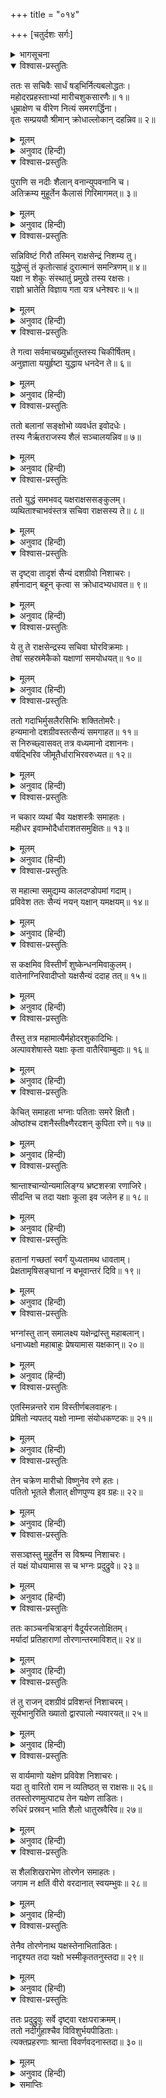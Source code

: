 +++
title = "०१४"

+++
[चतुर्दशः सर्गः]



<details><summary>भागसूचना</summary>

14. मन्त्रियोंसहित रावणका यक्षोंपर आक्रमण और उनकी पराजय
</details>

<details open><summary>विश्वास-प्रस्तुतिः</summary>

ततः स सचिवैः सार्धं षड‍‍्भिर्नित्यबलोद्धतः।  
महोदरप्रहस्ताभ्यां मारीचशुकसारणैः॥ १॥  
धूम्राक्षेण च वीरेण नित्यं समरगर्द्धिना।  
वृतः सम्प्रययौ श्रीमान् क्रोधाल्लोकान् दहन्निव॥ २॥
</details>

<details><summary>मूलम्</summary>

ततः स सचिवैः सार्धं षड‍‍्भिर्नित्यबलोद्धतः।  
महोदरप्रहस्ताभ्यां मारीचशुकसारणैः॥ १॥  
धूम्राक्षेण च वीरेण नित्यं समरगर्द्धिना।  
वृतः सम्प्रययौ श्रीमान् क्रोधाल्लोकान् दहन्निव॥ २॥
</details>

<details><summary>अनुवाद (हिन्दी)</summary>

(अगस्त्यजी कहते हैं—रघुनन्दन!) तदनन्तर बलके अभिमानसे सदा उन्मत्त रहनेवाला रावण महोदर, प्रहस्त, मारीच, शुक, सारण तथा सदा ही युद्धकी अभिलाषा रखनेवाले वीर धूम्राक्ष—इन छः मन्त्रियोंके साथ लङ्कासे प्रस्थित हुआ। उस समय ऐसा जान पड़ता था, मानो अपने क्रोधसे सम्पूर्ण लोकोंको भस्म कर डालेगा॥
</details>

<details open><summary>विश्वास-प्रस्तुतिः</summary>

पुराणि स नदीः शैलान् वनान्युपवनानि च।  
अतिक्रम्य मुहूर्तेन कैलासं गिरिमागमत्॥ ३॥
</details>

<details><summary>मूलम्</summary>

पुराणि स नदीः शैलान् वनान्युपवनानि च।  
अतिक्रम्य मुहूर्तेन कैलासं गिरिमागमत्॥ ३॥
</details>

<details><summary>अनुवाद (हिन्दी)</summary>

बहुत-से नगरों, नदियों, पर्वतों, वनों और उपवनोंको लाँघकर वह दो ही घड़ीमें कैलास पर्वतपर जा पहुँचा॥
</details>

<details open><summary>विश्वास-प्रस्तुतिः</summary>

सन्निविष्टं गिरौ तस्मिन् राक्षसेन्द्रं निशम्य तु।  
युद्धेप्सुं तं कृतोत्साहं दुरात्मानं समन्त्रिणम्॥ ४॥  
यक्षा न शेकुः संस्थातुं प्रमुखे तस्य रक्षसः।  
राज्ञो भ्रातेति विज्ञाय गता यत्र धनेश्वरः॥ ५॥
</details>

<details><summary>मूलम्</summary>

सन्निविष्टं गिरौ तस्मिन् राक्षसेन्द्रं निशम्य तु।  
युद्धेप्सुं तं कृतोत्साहं दुरात्मानं समन्त्रिणम्॥ ४॥  
यक्षा न शेकुः संस्थातुं प्रमुखे तस्य रक्षसः।  
राज्ञो भ्रातेति विज्ञाय गता यत्र धनेश्वरः॥ ५॥
</details>

<details><summary>अनुवाद (हिन्दी)</summary>

यक्षोंने जब सुना कि दुरात्मा राक्षसराज रावणने युद्धके लिये उत्साहित होकर अपने मन्त्रियोंके साथ कैलास पर्वतपर डेरा डाला है, तब वे उस राक्षसके सामने खड़े न हो सके। यह राजाका भाई है, ऐसा जानकर यक्षलोग उस स्थानपर गये, जहाँ धनके स्वामी कुबेर विद्यमान थे॥
</details>

<details open><summary>विश्वास-प्रस्तुतिः</summary>

ते गत्वा सर्वमाचख्युर्भ्रातुस्तस्य चिकीर्षितम्।  
अनुज्ञाता ययुर्हृष्टा युद्धाय धनदेन ते॥ ६॥
</details>

<details><summary>मूलम्</summary>

ते गत्वा सर्वमाचख्युर्भ्रातुस्तस्य चिकीर्षितम्।  
अनुज्ञाता ययुर्हृष्टा युद्धाय धनदेन ते॥ ६॥
</details>

<details><summary>अनुवाद (हिन्दी)</summary>

वहाँ जाकर उन्होंने उनके भाईका सारा अभिप्राय कह सुनाया। तब कुबेरने युद्धके लिये यक्षोंको आज्ञा दे दी; फिर तो यक्ष बड़े हर्षसे भरकर चल दिये॥ ६॥
</details>

<details open><summary>विश्वास-प्रस्तुतिः</summary>

ततो बलानां सङ्क्षोभो व्यवर्धत इवोदधेः।  
तस्य नैर्ऋतराजस्य शैलं सञ्चालयन्निव॥ ७॥
</details>

<details><summary>मूलम्</summary>

ततो बलानां सङ्क्षोभो व्यवर्धत इवोदधेः।  
तस्य नैर्ऋतराजस्य शैलं सञ्चालयन्निव॥ ७॥
</details>

<details><summary>अनुवाद (हिन्दी)</summary>

उस समय यक्षराजकी सेनाएँ समुद्रके समान क्षुब्ध हो उठीं। उनके वेगसे वह पर्वत हिलता-सा जान पड़ा॥
</details>

<details open><summary>विश्वास-प्रस्तुतिः</summary>

ततो युद्धं समभवद् यक्षराक्षससङ्कुलम्।  
व्यथिताश्चाभवंस्तत्र सचिवा राक्षसस्य ते॥ ८॥
</details>

<details><summary>मूलम्</summary>

ततो युद्धं समभवद् यक्षराक्षससङ्कुलम्।  
व्यथिताश्चाभवंस्तत्र सचिवा राक्षसस्य ते॥ ८॥
</details>

<details><summary>अनुवाद (हिन्दी)</summary>

तदनन्तर यक्षों और राक्षसोंमें घमासान युद्ध छिड़ गया। वहाँ रावणके वे सचिव व्यथित हो उठे॥ ८॥
</details>

<details open><summary>विश्वास-प्रस्तुतिः</summary>

स दृष्ट्वा तादृशं सैन्यं दशग्रीवो निशाचरः।  
हर्षनादान् बहून् कृत्वा स क्रोधादभ्यधावत॥ ९॥
</details>

<details><summary>मूलम्</summary>

स दृष्ट्वा तादृशं सैन्यं दशग्रीवो निशाचरः।  
हर्षनादान् बहून् कृत्वा स क्रोधादभ्यधावत॥ ९॥
</details>

<details><summary>अनुवाद (हिन्दी)</summary>

अपनी सेनाकी वैसी दुर्दशा देख निशाचर दशग्रीव बार-बार हर्षवर्धक सिंहनाद करके रोषपूर्वक यक्षोंकी ओर दौड़ा॥ ९॥
</details>

<details open><summary>विश्वास-प्रस्तुतिः</summary>

ये तु ते राक्षसेन्द्रस्य सचिवा घोरविक्रमाः।  
तेषां सहस्रमेकैको यक्षाणां समयोधयत्॥ १०॥
</details>

<details><summary>मूलम्</summary>

ये तु ते राक्षसेन्द्रस्य सचिवा घोरविक्रमाः।  
तेषां सहस्रमेकैको यक्षाणां समयोधयत्॥ १०॥
</details>

<details><summary>अनुवाद (हिन्दी)</summary>

राक्षसराजके जो सचिव थे, वे बड़े भयंकर पराक्रमी थे। उनमेंसे एक-एक सचिव हजार-हजार यक्षोंसे युद्ध करने लगा॥ १०॥
</details>

<details open><summary>विश्वास-प्रस्तुतिः</summary>

ततो गदाभिर्मुसलैरसिभिः शक्तितोमरैः।  
हन्यमानो दशग्रीवस्तत्सैन्यं समगाहत॥ ११॥  
स निरुच्छ्वासवत् तत्र वध्यमानो दशाननः।  
वर्षद्भिरिव जीमूतैर्धाराभिरवरुध्यत॥ १२॥
</details>

<details><summary>मूलम्</summary>

ततो गदाभिर्मुसलैरसिभिः शक्तितोमरैः।  
हन्यमानो दशग्रीवस्तत्सैन्यं समगाहत॥ ११॥  
स निरुच्छ्वासवत् तत्र वध्यमानो दशाननः।  
वर्षद्भिरिव जीमूतैर्धाराभिरवरुध्यत॥ १२॥
</details>

<details><summary>अनुवाद (हिन्दी)</summary>

उस समय यक्ष जलकी धारा गिरानेवाले मेघोंके समान गदाओं, मूसलों, तलवारों, शक्तियों और तोमरोंकी वर्षा करने लगे। उनकी चोट सहता हुआ दशग्रीव शत्रुसेनामें घुसा। वहाँ उसपर इतनी मार पड़ने लगी कि उसे दम मारनेकी भी फुरसत नहीं मिली। यक्षोंने उसका वेग रोक दिया॥ ११-१२॥
</details>

<details open><summary>विश्वास-प्रस्तुतिः</summary>

न चकार व्यथां चैव यक्षशस्त्रैः समाहतः।  
महीधर इवाम्भोदैर्धाराशतसमुक्षितः॥ १३॥
</details>

<details><summary>मूलम्</summary>

न चकार व्यथां चैव यक्षशस्त्रैः समाहतः।  
महीधर इवाम्भोदैर्धाराशतसमुक्षितः॥ १३॥
</details>

<details><summary>अनुवाद (हिन्दी)</summary>

यक्षोंके शस्त्रोंसे आहत होनेपर भी उसने अपने मनमें दुःख नहीं माना; ठीक उसी तरह, जैसे मेघोंद्वारा बरसायी हुई सैकड़ों जलधाराओंसे अभिषिक्त होनेपर भी पर्वत विचलित नहीं होता है॥ १३॥
</details>

<details open><summary>विश्वास-प्रस्तुतिः</summary>

स महात्मा समुद्यम्य कालदण्डोपमां गदाम्।  
प्रविवेश ततः सैन्यं नयन् यक्षान् यमक्षयम्॥ १४॥
</details>

<details><summary>मूलम्</summary>

स महात्मा समुद्यम्य कालदण्डोपमां गदाम्।  
प्रविवेश ततः सैन्यं नयन् यक्षान् यमक्षयम्॥ १४॥
</details>

<details><summary>अनुवाद (हिन्दी)</summary>

उस महाकाय निशाचरने कालदण्डके समान भयंकर गदा उठाकर यक्षोंकी सेनामें प्रवेश किया और उन्हें यमलोक पहुँचाना आरम्भ कर दिया॥ १४॥
</details>

<details open><summary>विश्वास-प्रस्तुतिः</summary>

स कक्षमिव विस्तीर्णं शुष्केन्धनमिवाकुलम्।  
वातेनाग्निरिवादीप्तो यक्षसैन्यं ददाह तत्॥ १५॥
</details>

<details><summary>मूलम्</summary>

स कक्षमिव विस्तीर्णं शुष्केन्धनमिवाकुलम्।  
वातेनाग्निरिवादीप्तो यक्षसैन्यं ददाह तत्॥ १५॥
</details>

<details><summary>अनुवाद (हिन्दी)</summary>

वायुसे प्रज्वलित हुई अग्निके समान रावणने तिनकोंके समान फैली और सूखे ईंधनकी भाँति आकुल हुई यक्षोंकी सेनाको जलाना आरम्भ किया॥ १५॥
</details>

<details open><summary>विश्वास-प्रस्तुतिः</summary>

तैस्तु तत्र महामात्यैर्महोदरशुकादिभिः।  
अल्पावशेषास्ते यक्षाः कृता वातैरिवाम्बुदाः॥ १६॥
</details>

<details><summary>मूलम्</summary>

तैस्तु तत्र महामात्यैर्महोदरशुकादिभिः।  
अल्पावशेषास्ते यक्षाः कृता वातैरिवाम्बुदाः॥ १६॥
</details>

<details><summary>अनुवाद (हिन्दी)</summary>

जैसे हवा बादलोंको उड़ा देती है, उसी तरह उन महोदर और शुक आदि महामन्त्रियोंने वहाँ यक्षोंका संहार कर डाला। अब वे थोड़ी ही संख्यामें बच रहे॥
</details>

<details open><summary>विश्वास-प्रस्तुतिः</summary>

केचित् समाहता भग्नाः पतिताः समरे क्षितौ।  
ओष्ठांश्च दशनैस्तीक्ष्णैरदशन् कुपिता रणे॥ १७॥
</details>

<details><summary>मूलम्</summary>

केचित् समाहता भग्नाः पतिताः समरे क्षितौ।  
ओष्ठांश्च दशनैस्तीक्ष्णैरदशन् कुपिता रणे॥ १७॥
</details>

<details><summary>अनुवाद (हिन्दी)</summary>

कितने ही यक्ष शस्त्रोंके आघातसे अङ्ग-भङ्ग हो जानेके कारण समराङ्गणमें धराशायी हो गये। कितने ही रणभूमिमें कुपित हो अपने तीखे दाँतोंसे ओठ दबाये हुए थे॥ १७॥
</details>

<details open><summary>विश्वास-प्रस्तुतिः</summary>

श्रान्ताश्चान्योन्यमालिङ्ग्य भ्रष्टशस्त्रा रणाजिरे।  
सीदन्ति च तदा यक्षाः कूला इव जलेन ह॥ १८॥
</details>

<details><summary>मूलम्</summary>

श्रान्ताश्चान्योन्यमालिङ्ग्य भ्रष्टशस्त्रा रणाजिरे।  
सीदन्ति च तदा यक्षाः कूला इव जलेन ह॥ १८॥
</details>

<details><summary>अनुवाद (हिन्दी)</summary>

कोई थककर एक-दूसरेसे लिपट गये। उनके अस्त्र-शस्त्र गिर गये और वे समराङ्गणमें उसी तरह शिथिल होकर गिरे जैसे जलके वेगसे नदीके किनारे टूट पड़ते हैं॥ १८॥
</details>

<details open><summary>विश्वास-प्रस्तुतिः</summary>

हतानां गच्छतां स्वर्गं युध्यतामथ धावताम्।  
प्रेक्षतामृषिसङ्घानां न बभूवान्तरं दिवि॥ १९॥
</details>

<details><summary>मूलम्</summary>

हतानां गच्छतां स्वर्गं युध्यतामथ धावताम्।  
प्रेक्षतामृषिसङ्घानां न बभूवान्तरं दिवि॥ १९॥
</details>

<details><summary>अनुवाद (हिन्दी)</summary>

मर-मरकर स्वर्गमें जाते, जूझते और दौड़ते हुए यक्षोंकी तथा आकाशमें खड़े होकर युद्ध देखनेवाले ऋषिसमूहोंकी संख्या इतनी बढ़ गयी थी कि आकाशमें उन सबके लिये जगह नहीं अँटती थी॥ १९॥
</details>

<details open><summary>विश्वास-प्रस्तुतिः</summary>

भग्नांस्तु तान् समालक्ष्य यक्षेन्द्रांस्तु महाबलान्।  
धनाध्यक्षो महाबाहुः प्रेषयामास यक्षकान्॥ २०॥
</details>

<details><summary>मूलम्</summary>

भग्नांस्तु तान् समालक्ष्य यक्षेन्द्रांस्तु महाबलान्।  
धनाध्यक्षो महाबाहुः प्रेषयामास यक्षकान्॥ २०॥
</details>

<details><summary>अनुवाद (हिन्दी)</summary>

महाबाहु धनाध्यक्षने उन यक्षोंको भागते देख दूसरे महाबली यक्षराजोंको युद्धके लिये भेजा॥ २०॥
</details>

<details open><summary>विश्वास-प्रस्तुतिः</summary>

एतस्मिन्नन्तरे राम विस्तीर्णबलवाहनः।  
प्रेषितो न्यपतद् यक्षो नाम्ना संयोधकण्टकः॥ २१॥
</details>

<details><summary>मूलम्</summary>

एतस्मिन्नन्तरे राम विस्तीर्णबलवाहनः।  
प्रेषितो न्यपतद् यक्षो नाम्ना संयोधकण्टकः॥ २१॥
</details>

<details><summary>अनुवाद (हिन्दी)</summary>

श्रीराम! इसी बीचमें कुबेरका भेजा हुआ संयोधकण्टक नामक यक्ष वहाँ आ पहुँचा। उसके साथ बहुत-सी सेना और सवारियाँ थीं॥ २१॥
</details>

<details open><summary>विश्वास-प्रस्तुतिः</summary>

तेन चक्रेण मारीचो विष्णुनेव रणे हतः।  
पतितो भूतले शैलात् क्षीणपुण्य इव ग्रहः॥ २२॥
</details>

<details><summary>मूलम्</summary>

तेन चक्रेण मारीचो विष्णुनेव रणे हतः।  
पतितो भूतले शैलात् क्षीणपुण्य इव ग्रहः॥ २२॥
</details>

<details><summary>अनुवाद (हिन्दी)</summary>

उसने आते ही भगवान् विष्णुकी भाँति चक्रसे रणभूमिमें मारीचपर प्रहार किया। उससे घायल होकर वह राक्षस कैलाससे नीचे पृथ्वीपर उसी तरह गिर पड़ा, जैसे पुण्य क्षीण होनेपर स्वर्गवासी ग्रह वहाँसे भूतलपर गिर पड़ा हो॥ २२॥
</details>

<details open><summary>विश्वास-प्रस्तुतिः</summary>

ससञ्ज्ञस्तु मुहूर्तेन स विश्रम्य निशाचरः।  
तं यक्षं योधयामास स च भग्नः प्रदुद्रुवे॥ २३॥
</details>

<details><summary>मूलम्</summary>

ससञ्ज्ञस्तु मुहूर्तेन स विश्रम्य निशाचरः।  
तं यक्षं योधयामास स च भग्नः प्रदुद्रुवे॥ २३॥
</details>

<details><summary>अनुवाद (हिन्दी)</summary>

दो घड़ीके बाद होशमें आनेपर निशाचर मारीच विश्राम करके लौटा और उस यक्षके साथ युद्ध करने लगा। तब वह यक्ष भाग खड़ा हुआ॥ २३॥
</details>

<details open><summary>विश्वास-प्रस्तुतिः</summary>

ततः काञ्चनचित्राङ्गं वैदूर्यरजतोक्षितम्।  
मर्यादां प्रतिहाराणां तोरणान्तरमाविशत्॥ २४॥
</details>

<details><summary>मूलम्</summary>

ततः काञ्चनचित्राङ्गं वैदूर्यरजतोक्षितम्।  
मर्यादां प्रतिहाराणां तोरणान्तरमाविशत्॥ २४॥
</details>

<details><summary>अनुवाद (हिन्दी)</summary>

तदनन्तर रावणने कुबेरपुरीके फाटकमें, जिसके प्रत्येक अङ्गमें सुवर्ण जड़ा हुआ था तथा जो नीलम और चाँदीसे भी विभूषित था, प्रवेश किया। वहाँ द्वारपालोंका पहरा लगता था। वह फाटक ही सीमा थी। उससे आगे दूसरे लोग नहीं जा सकते थे॥ २४॥
</details>

<details open><summary>विश्वास-प्रस्तुतिः</summary>

तं तु राजन् दशग्रीवं प्रविशन्तं निशाचरम्।  
सूर्यभानुरिति ख्यातो द्वारपालो न्यवारयत्॥ २५॥
</details>

<details><summary>मूलम्</summary>

तं तु राजन् दशग्रीवं प्रविशन्तं निशाचरम्।  
सूर्यभानुरिति ख्यातो द्वारपालो न्यवारयत्॥ २५॥
</details>

<details><summary>अनुवाद (हिन्दी)</summary>

महाराज श्रीराम! जब निशाचर दशग्रीव फाटकके भीतर प्रवेश करने लगा, तब सूर्यभानु नामक द्वारपालने उसे रोका॥ २५॥
</details>

<details open><summary>विश्वास-प्रस्तुतिः</summary>

स वार्यमाणो यक्षेण प्रविवेश निशाचरः।  
यदा तु वारितो राम न व्यतिष्ठत् स राक्षसः॥ २६॥  
ततस्तोरणमुत्पाट्य तेन यक्षेण ताडितः।  
रुधिरं प्रस्रवन् भाति शैलो धातुस्रवैरिव॥ २७॥
</details>

<details><summary>मूलम्</summary>

स वार्यमाणो यक्षेण प्रविवेश निशाचरः।  
यदा तु वारितो राम न व्यतिष्ठत् स राक्षसः॥ २६॥  
ततस्तोरणमुत्पाट्य तेन यक्षेण ताडितः।  
रुधिरं प्रस्रवन् भाति शैलो धातुस्रवैरिव॥ २७॥
</details>

<details><summary>अनुवाद (हिन्दी)</summary>

जब यक्षके रोकनेपर भी वह निशाचर न रुका और भीतर प्रविष्ट हो गया, तब द्वारपालने फाटकमें लगे हुए एक खंभेको उखाड़कर उसे दशग्रीवके ऊपर दे मारा। उसके शरीरसे रक्तकी धारा बहने लगी, मानो किसी पर्वतसे गेरूमिश्रित जलका झरना गिर रहा हो॥
</details>

<details open><summary>विश्वास-प्रस्तुतिः</summary>

स शैलशिखराभेण तोरणेन समाहतः।  
जगाम न क्षतिं वीरो वरदानात् स्वयम्भुवः॥ २८॥
</details>

<details><summary>मूलम्</summary>

स शैलशिखराभेण तोरणेन समाहतः।  
जगाम न क्षतिं वीरो वरदानात् स्वयम्भुवः॥ २८॥
</details>

<details><summary>अनुवाद (हिन्दी)</summary>

पर्वतशिखरके समान प्रतीत होनेवाले उस खंभेकी चोट खाकर भी वीर दशग्रीवकी कोई क्षति नहीं हुई। वह ब्रह्माजीके वरदानके प्रभावसे उस यक्षके द्वारा मारा न जा सका॥ २८॥
</details>

<details open><summary>विश्वास-प्रस्तुतिः</summary>

तेनैव तोरणेनाथ यक्षस्तेनाभिताडितः।  
नादृश्यत तदा यक्षो भस्मीकृततनुस्तदा॥ २९॥
</details>

<details><summary>मूलम्</summary>

तेनैव तोरणेनाथ यक्षस्तेनाभिताडितः।  
नादृश्यत तदा यक्षो भस्मीकृततनुस्तदा॥ २९॥
</details>

<details><summary>अनुवाद (हिन्दी)</summary>

तब उसने भी वही खंभ उठाकर उसके द्वारा यक्षपर प्रहार किया, इससे यक्षका शरीर चूर-चूर हो गया। फिर उसकी शकल नहीं दिखायी दी॥ २९॥
</details>

<details open><summary>विश्वास-प्रस्तुतिः</summary>

ततः प्रदुद्रुवुः सर्वे दृष्ट्वा रक्षःपराक्रमम्।  
ततो नदीर्गुहाश्चैव विविशुर्भयपीडिताः।  
त्यक्तप्रहरणाः श्रान्ता विवर्णवदनास्तदा॥ ३०॥
</details>

<details><summary>मूलम्</summary>

ततः प्रदुद्रुवुः सर्वे दृष्ट्वा रक्षःपराक्रमम्।  
ततो नदीर्गुहाश्चैव विविशुर्भयपीडिताः।  
त्यक्तप्रहरणाः श्रान्ता विवर्णवदनास्तदा॥ ३०॥
</details>

<details><summary>अनुवाद (हिन्दी)</summary>

उस राक्षसका यह पराक्रम देखकर सभी यक्ष भाग गये। कोई नदियोंमें कूद पड़े और कोई भयसे पीड़ित हो गुफाओंमें घुस गये। सबने अपने हथियार त्याग दिये थे। सभी थक गये थे और सबके मुखोंकी कान्ति फीकी पड़ गयी थी॥ ३०॥
</details>

<details><summary>समाप्तिः</summary>

इत्यार्षे श्रीमद्रामायणे वाल्मीकीये आदिकाव्ये उत्तरकाण्डे चतुर्दशः सर्गः॥ १४॥  
इस प्रकार श्रीवाल्मीकिनिर्मित आर्षरामायण आदिकाव्यके उत्तरकाण्डमें चौदहवाँ सर्ग पूरा हुआ॥ १४॥
</details>

